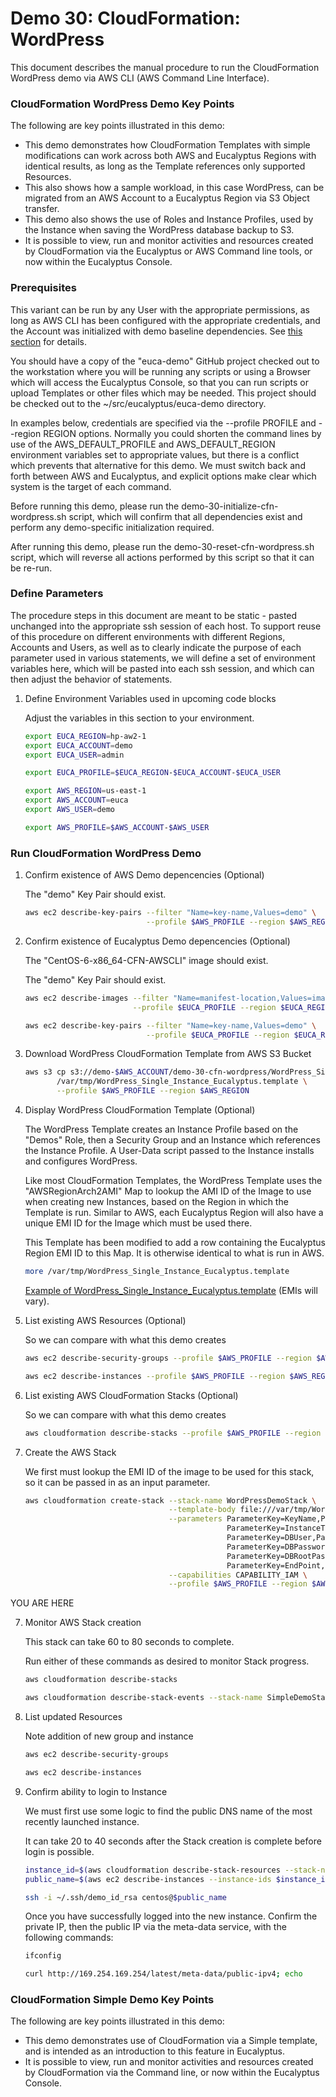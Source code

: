 # Demo 30: CloudFormation: WordPress

This document describes the manual procedure to run the CloudFormation WordPress demo via AWS CLI
(AWS Command Line Interface).

### CloudFormation WordPress Demo Key Points

The following are key points illustrated in this demo:

* This demo demonstrates how CloudFormation Templates with simple modifications can work across
  both AWS and Eucalyptus Regions with identical results, as long as the Template references
  only supported Resources.
* This also shows how a sample workload, in this case WordPress, can be migrated from an AWS
  Account to a Eucalyptus Region via S3 Object transfer.
* This demo also shows the use of Roles and Instance Profiles, used by the Instance when
  saving the WordPress database backup to S3.
* It is possible to view, run and monitor activities and resources created by CloudFormation
  via the Eucalyptus or AWS Command line tools, or now within the Eucalyptus Console.

### Prerequisites

This variant can be run by any User with the appropriate permissions, as long as AWS CLI
has been configured with the appropriate credentials, and the Account was initialized with
demo baseline dependencies. See [this section](../../demo-00-initialize/docs) for details.

You should have a copy of the "euca-demo" GitHub project checked out to the workstation 
where you will be running any scripts or using a Browser which will access the Eucalyptus
Console, so that you can run scripts or upload Templates or other files which may be needed.
This project should be checked out to the ~/src/eucalyptus/euca-demo directory.

In examples below, credentials are specified via the --profile PROFILE and --region REGION
options. Normally you could shorten the command lines by use of the AWS_DEFAULT_PROFILE and
AWS_DEFAULT_REGION environment variables set to appropriate values, but there is a conflict
which prevents that alternative for this demo. We must switch back and forth between AWS
and Eucalyptus, and explicit options make clear which system is the target of each command.

Before running this demo, please run the demo-30-initialize-cfn-wordpress.sh script, which
will confirm that all dependencies exist and perform any demo-specific initialization
required.

After running this demo, please run the demo-30-reset-cfn-wordpress.sh script, which will
reverse all actions performed by this script so that it can be re-run.

### Define Parameters

The procedure steps in this document are meant to be static - pasted unchanged into the appropriate
ssh session of each host. To support reuse of this procedure on different environments with
different Regions, Accounts and Users, as well as to clearly indicate the purpose of each
parameter used in various statements, we will define a set of environment variables here, which
will be pasted into each ssh session, and which can then adjust the behavior of statements.

1. Define Environment Variables used in upcoming code blocks

    Adjust the variables in this section to your environment.

    ```bash
    export EUCA_REGION=hp-aw2-1
    export EUCA_ACCOUNT=demo
    export EUCA_USER=admin

    export EUCA_PROFILE=$EUCA_REGION-$EUCA_ACCOUNT-$EUCA_USER

    export AWS_REGION=us-east-1
    export AWS_ACCOUNT=euca
    export AWS_USER=demo

    export AWS_PROFILE=$AWS_ACCOUNT-$AWS_USER
    ```

### Run CloudFormation WordPress Demo

1. Confirm existence of AWS Demo depencencies (Optional)

    The "demo" Key Pair should exist.

    ```bash
    aws ec2 describe-key-pairs --filter "Name=key-name,Values=demo" \
                               --profile $AWS_PROFILE --region $AWS_REGION
    ```

2. Confirm existence of Eucalyptus Demo depencencies (Optional)

    The "CentOS-6-x86_64-CFN-AWSCLI" image should exist.

    The "demo" Key Pair should exist.

    ```bash
    aws ec2 describe-images --filter "Name=manifest-location,Values=images/CentOS-6-x86_64-CFN-AWSCLI.raw.manifest.xml" \
                            --profile $EUCA_PROFILE --region $EUCA_REGION | cut -f1,3,4

    aws ec2 describe-key-pairs --filter "Name=key-name,Values=demo" \
                               --profile $EUCA_PROFILE --region $EUCA_REGION
    ```

3. Download WordPress CloudFormation Template from AWS S3 Bucket

    ```bash
    aws s3 cp s3://demo-$AWS_ACCOUNT/demo-30-cfn-wordpress/WordPress_Single_Instance_Eucalyptus.template \
           /var/tmp/WordPress_Single_Instance_Eucalyptus.template \
           --profile $AWS_PROFILE --region $AWS_REGION
    ```

4. Display WordPress CloudFormation Template (Optional)

    The WordPress Template creates an Instance Profile based on the "Demos" Role, then a
    Security Group and an Instance which references the Instance Profile. A User-Data
    script passed to the Instance installs and configures WordPress.

    Like most CloudFormation Templates, the WordPress Template uses the "AWSRegionArch2AMI" Map
    to lookup the AMI ID of the Image to use when creating new Instances, based on the Region
    in which the Template is run. Similar to AWS, each Eucalyptus Region will also have a unique
    EMI ID for the Image which must be used there.

    This Template has been modified to add a row containing the Eucalyptus Region EMI ID to this
    Map. It is otherwise identical to what is run in AWS.

    ```bash
    more /var/tmp/WordPress_Single_Instance_Eucalyptus.template
    ```

    [Example of WordPress_Single_Instance_Eucalyptus.template](../templates/WordPress_Single_Instance_Eucalyptus.template.example) (EMIs will vary).

5. List existing AWS Resources (Optional)

    So we can compare with what this demo creates

    ```bash
    aws ec2 describe-security-groups --profile $AWS_PROFILE --region $AWS_REGION

    aws ec2 describe-instances --profile $AWS_PROFILE --region $AWS_REGION
    ```

4. List existing AWS CloudFormation Stacks (Optional)

    So we can compare with what this demo creates

    ```bash
    aws cloudformation describe-stacks --profile $AWS_PROFILE --region $AWS_REGION
    ```

6. Create the AWS Stack

    We first must lookup the EMI ID of the image to be used for this stack, so it can be passed in
    as an input parameter.

    ```bash
    aws cloudformation create-stack --stack-name WordPressDemoStack \
                                    --template-body file:///var/tmp/WordPress_Single_Instance_Eucalyptus.template \
                                    --parameters ParameterKey=KeyName,ParameterValue=demo \
                                                 ParameterKey=InstanceType,ParameterValue=m1.medium \
                                                 ParameterKey=DBUser,ParameterValue=demo \
                                                 ParameterKey=DBPassword,ParameterValue=password \
                                                 ParameterKey=DBRootPassword,ParameterValue=password \
                                                 ParameterKey=EndPoint,ParameterValue=https://cloudformation.$AWS_REGION.amazonaws.com \
                                    --capabilities CAPABILITY_IAM \
                                    --profile $AWS_PROFILE --region $AWS_REGION
    ```
YOU ARE HERE

7. Monitor AWS Stack creation

    This stack can take 60 to 80 seconds to complete.

    Run either of these commands as desired to monitor Stack progress.

    ```bash
    aws cloudformation describe-stacks

    aws cloudformation describe-stack-events --stack-name SimpleDemoStack --max-items 5
    ```

8. List updated Resources

    Note addition of new group and instance

    ```bash
    aws ec2 describe-security-groups

    aws ec2 describe-instances
    ```

9. Confirm ability to login to Instance

    We must first use some logic to find the public DNS name of the most recently launched instance.

    It can take 20 to 40 seconds after the Stack creation is complete before login is possible.

    ```bash
    instance_id=$(aws cloudformation describe-stack-resources --stack-name SimpleDemoStack --logical-resource-id DemoInstance | cut -f4)
    public_name=$(aws ec2 describe-instances --instance-ids $instance_id | grep "^INSTANCES" | cut -f11)

    ssh -i ~/.ssh/demo_id_rsa centos@$public_name
    ```

    Once you have successfully logged into the new instance. Confirm the private IP, then
    the public IP via the meta-data service, with the following commands:

    ```bash
    ifconfig

    curl http://169.254.169.254/latest/meta-data/public-ipv4; echo
    ```

### CloudFormation Simple Demo Key Points
    
The following are key points illustrated in this demo:
    
* This demo demonstrates use of CloudFormation via a Simple template, and is intended as an
  introduction to this feature in Eucalyptus.
* It is possible to view, run and monitor activities and resources created by CloudFormation
  via the Command line, or now within the Eucalyptus Console.

